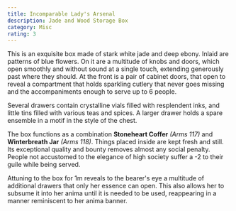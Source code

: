 ```yaml
---
title: Incomparable Lady's Arsenal
description: Jade and Wood Storage Box
category: Misc
rating: 3
---
```


This is an exquisite box made of stark white jade and deep ebony. Inlaid are patterns of blue flowers. On it are a multitude of knobs and doors, which open smoothly and without sound at a single touch, extending generously past where they should. At the front is a pair of cabinet doors, that open to reveal a compartment that holds sparkling cutlery that never goes missing and the accompaniments enough to serve up to 6 people.

Several drawers contain crystalline vials filled with resplendent inks, and little tins filled with various teas and spices. A larger drawer holds a spare ensemble in a motif in the style of the chest.

The box functions as a combination **Stoneheart Coffer** *(Arms 117)* and **Winterbreath Jar** *(Arms 118)*. Things placed inside are kept fresh and still. Its exceptional quality and bounty removes almost any social penalty. People not accustomed to the elegance of high society suffer a -2 to their guile while being served.

Attuning to the box for 1m reveals to the bearer's eye a multitude of additional drawers that only her essence can open. This also allows her to subsume it into her anima until it is needed to be used, reappearing in a manner reminiscent to her anima banner.
